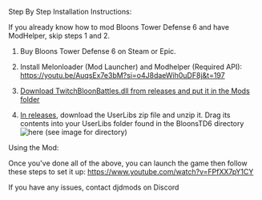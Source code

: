 Step By Step Installation Instructions:


If you already know how to mod Bloons Tower Defense 6 and have ModHelper, skip steps 1 and 2.


1. Buy Bloons Tower Defense 6 on Steam or Epic.
 
2. Install Melonloader (Mod Launcher) and Modhelper (Required API): https://youtu.be/AuqsEx7e3bM?si=o4J8daeWih0uDF8j&t=197
   

3. [Download TwitchBloonBattles.dll from releases and put it in the Mods folder](https://github.com/DatJaneDoe/TwitchBloonBattles/releases/tag/v48)

4. [In releases](https://github.com/DatJaneDoe/TwitchBloonBattles/releases/tag/v48), download the UserLibs zip file and unzip it. Drag its contents into your UserLibs folder found in the BloonsTD6 directory
![here](https://github.com/user-attachments/assets/9a15704c-e28e-4660-90af-1aaf93906952)
(see image for directory)


Using the Mod:

Once you've done all of the above, you can launch the game then follow these steps to set it up: https://www.youtube.com/watch?v=FPfXX7pY1CY


If you have any issues, contact djdmods on Discord
